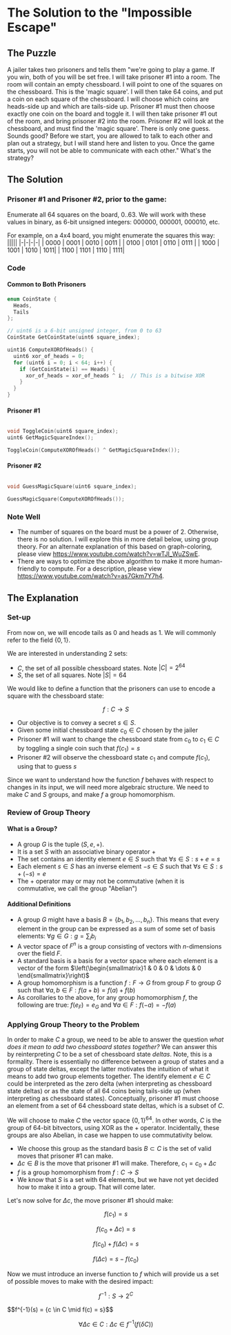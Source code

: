 # The Solution to the "Impossible Escape"

## The Puzzle

A jailer takes two prisoners and tells them "we're going to play a game. If you win, both of you will be set free. I will take prisoner #1 into a room. The room will contain an empty chessboard. I will point to one of the squares on the chessboard. This is the 'magic square'. I will then take 64 coins, and put a coin on each square of the chessboard. I will choose which coins are heads-side up and which are tails-side up. Prisoner #1 must then choose exactly one coin on the board and toggle it. I will then take prisoner #1 out of the room, and bring prisoner #2 into the room. Prisoner #2 will look at the chessboard, and must find the 'magic square'. There is only one guess. Sounds good? Before we start, you are allowed to talk to each other and plan out a strategy, but I will stand here and listen to you. Once the game starts, you will not be able to communicate with each other." What's the strategy?

## The Solution

### Prisoner #1 and Prisoner #2, prior to the game:
Enumerate all 64 squares on the board, 0..63. We will work with these values in binary, as 6-bit unsigned integers: 000000, 000001, 000010, etc.

For example, on a 4x4 board, you might enumerate the squares this way:
|||||
|-|-|-|-|
| 0000 | 0001 | 0010 | 0011 |
| 0100 | 0101 | 0110 | 0111 |
| 1000 | 1001 | 1010 | 1011|
| 1100 | 1101 | 1110 | 1111|

### Code

#### Common to Both Prisoners

```cpp
enum CoinState {
  Heads,
  Tails
};

// uint6 is a 6-bit unsigned integer, from 0 to 63
CoinState GetCoinState(uint6 square_index);

uint16 ComputeXOROfHeads() {
  uint6 xor_of_heads = 0;
  for (uint6 i = 0; i < 64; i++) {
    if (GetCoinState(i) == Heads) {
      xor_of_heads = xor_of_heads ^ i;  // This is a bitwise XOR
    }
  }
}

```

#### Prisoner #1

```cpp

void ToggleCoin(uint6 square_index);
uint6 GetMagicSquareIndex();

ToggleCoin(ComputeXOROfHeads() ^ GetMagicSquareIndex());
```

#### Prisoner #2

``` cpp

void GuessMagicSquare(uint6 square_index);

GuessMagicSquare(ComputeXOROfHeads());
```

### Note Well
- The number of squares on the board must be a power of 2. Otherwise, there is no solution. I will explore this in more detail below, using group theory. For an alternate explanation of this based on graph-coloring, please view https://www.youtube.com/watch?v=wTJI_WuZSwE. 
- There are ways to optimize the above algorithm to make it more human-friendly to compute.  For a description, please view https://www.youtube.com/watch?v=as7Gkm7Y7h4.

## The Explanation

### Set-up

From now on, we will encode tails as $0$ and heads as $1$. We will commonly refer to the field $\{0, 1\}$.

We are interested in understanding 2 sets:

- $C$, the set of all possible chessboard states. Note $|C|=2^{64}$
- $S$, the set of all squares. Note $|S|=64$

We would like to define a function that the prisoners can use to encode a square with the chessboard state:

$$f : C \rightarrow S$$

- Our objective is to convey a secret $s \in S$.
- Given some initial chessboard state $c_{0} \in C$ chosen by the jailer
- Prisoner #1 will want to change the chessboard state from $c_{0}$ to $c_{1} \in C$ by toggling a single coin such that $f(c_{1}) = s$
- Prisoner #2 will observe the chessboard state $c_{1}$ and compute $f(c_{1})$, using that to guess $s$

Since we want to understand how the function $f$ behaves with respect to changes in its input, we will need more algebraic structure. We need to make $C$
and $S$ groups, and make $f$ a group homomorphism.

### Review of Group Theory

#### What is a Group?
- A group $G$ is the tuple $(S, e, +)$.
- It is a set $S$ with an associative binary operator $+$
- The set contains an identity element $e \in S$ such that $\forall s \in S : s + e = s$
- Each element $s \in S$ has an inverse element $-s \in S$ such that $\forall s \in S : s + (-s) = e$
- The $+$ operator may or may not be commutative (when it is commutative, we call the group "Abelian")

#### Additional Definitions
- A group $G$ might have a basis $B = \{b_{1}, b_{2}, \dots, b_{n}\}$. This means that every element in the group can be expressed as a sum of some set of basis elements: $\forall g \in G : g = \displaystyle\sum_{i} b_{i}$
- A vector space of $F^{n}$ is a group consisting of vectors with $n$-dimensions over the field $F$.
- A standard basis is a basis for a vector space where each element is a vector of the form $\left(\begin{smallmatrix}1 & 0 & 0 & \dots & 0 \end{smallmatrix}\right)$
- A group homomorphism is a function $f : F \rightarrow G$ from group $F$ to group $G$ such that $\forall a, b \in F : f(a + b) = f(a) + f(b)$
- As corollaries to the above, for any group homomorphism $f$, the following are true: $f(e_{F}) = e_{G}$ and $\forall a \in F : f(-a) = -f(a)$

### Applying Group Theory to the Problem

In order to make $C$ a group, we need to be able to answer the question *what does it mean to add two chessboard states together?* We can answer this by reinterpreting $C$ to be a set of chessboard state *deltas*. Note, this is a formality. There is essentially no difference between a group of states and a group of state deltas, except the latter motivates the intuition of what it means to add two group elements together. The identify element $e \in C$ could be interpreted as the zero delta (when interpreting as chessboard state deltas) or as the state of all 64 coins being tails-side up (when interpreting as chessboard states). Conceptually, prisoner #1 must choose an element from a set of 64 chessboard state deltas, which is a subset of $C$.

We will choose to make $C$ the vector space $\{0, 1\}^{64}$. In other words, $C$ is the group of 64-bit bitvectors, using XOR as the $+$ operator. Incidentally, these groups are also Abelian, in case we happen to use commutativity below.

- We choose this group as the standard basis $B \subset C$ is the set of valid moves that prisoner #1 can make.
- $\Delta c \in B$ is the move that prisoner #1 will make. Therefore, $c_{1} = c_{0} + \Delta c$
- $f$ is a group homomorphism from $f : C \rightarrow S$
- We know that $S$ is a set with 64 elements, but we have not yet decided how to make it into a group. That will come later.

Let's now solve for $\Delta c$, the move prisoner #1 should make:

$$f(c_{1}) = s$$

$$f(c_{0} + \Delta c) = s$$

$$f(c_{0}) + f(\Delta c) = s$$

$$f(\Delta c) = s - f(c_{0})$$

Now we must introduce an inverse function to $f$ which will provide us a set of possible moves to make with the desired impact:

$$f^{-1} : S \rightarrow 2^{C}$$

$$f^{-1}(s) = \{c \in C \mid f(c) = s}$$

$$\forall \Delta c \in C: \Delta c \in f^{-1}(f(\delta C))$$

